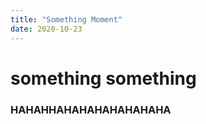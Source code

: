 ```yaml
---
title: "Something Moment"
date: 2020-10-23
---
```


# something something
### HAHAHHAHAHAHAHAHAHAHA
